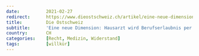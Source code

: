 ```yaml
---
date:          2021-02-27
redirect:      https://www.dieostschweiz.ch/artikel/eine-neue-dimension-hausarzt-wird-berufserlaubnis-per-sofort-entzogen-jxVNGdG
title:         Die Ostschweiz
subtitle:      'Eine neue Dimension: Hausarzt wird Berufserlaubnis per sofort entzogen'
country:       CH
categories:    [Recht, Medizin, Widerstand]
tags:          [willkür]
---
```

